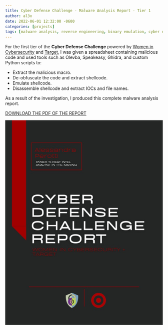 ```yaml
---
title: Cyber Defense Challenge - Malware Analysis Report - Tier 1
author: al3x
date: 2022-06-01 12:32:00 -0600
categories: [projects]
tags: [malware analysis, reverse engineering, binary emulation, cyber defense challenge]
---
```


For the first tier of the **Cyber Defense Challenge** powered by [Women in Cybersecurity](https://www.wicys.org/) and [Target](https://www.target.com/), I was given a spreadsheet containing malicious code and used tools such as Olevba, Speakeasy, Ghidra, and custom Python scripts to:

- Extract the malicious macro.
- De-obfuscate the code and extract shellcode.
- Emulate shellcode.
- Disassemble shellcode and extract IOCs and file names.

As a result of the investigation, I produced this complete malware analysis report.

[DOWNLOAD THE PDF OF THE REPORT](/assets/docs/cyber-defense-challenge-report-tier1.pdf)

![Cyber Defense Challenge - Malware Analysis Report - Tier 1](/assets/img/cyber-defense-challenge-report-tier1-cover.jpg)
